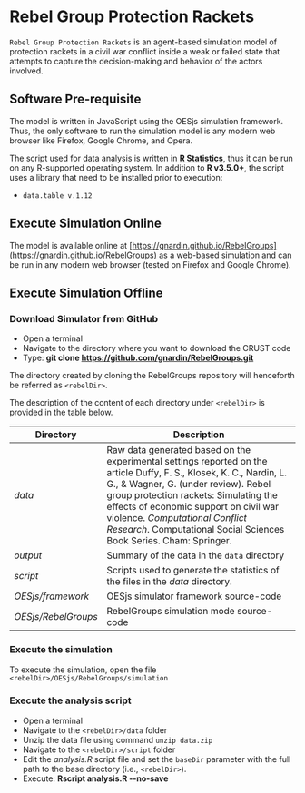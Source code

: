 # Rebel Group Protection Rackets

`Rebel Group Protection Rackets` is an agent-based simulation model of protection rackets in a civil war conflict inside a weak or failed state that attempts to capture the decision-making and behavior of the actors involved.

## Software Pre-requisite

The model is written in JavaScript using the OESjs simulation framework. Thus, the only software to run the simulation model is any modern web browser like Firefox, Google Chrome, and Opera.

The script used for data analysis is written in [**R Statistics**](https://www.r-project.org/), thus it can be run on any R-supported operating system. In addition to **R v3.5.0+**, the script uses a library that need to be installed prior to execution:

* `data.table v.1.12`

## Execute Simulation Online

The model is available online at [https://gnardin.github.io/RebelGroups](https://gnardin.github.io/RebelGroups) as a web-based simulation and can be run in any modern web browser (tested on Firefox and Google Chrome).

## Execute Simulation Offline

### Download Simulator from GitHub

* Open a terminal
* Navigate to the directory where you want to download the CRUST code
* Type: **git clone https://github.com/gnardin/RebelGroups.git**

The directory created by cloning the RebelGroups repository will henceforth be referred as ``<rebelDir>``.

The description of the content of each directory under `<rebelDir>` is provided in the table below.

| **Directory**       | **Description**                         |
|---------------------|-----------------------------------------|
| _data_              | Raw data generated based on the experimental settings reported on the article Duffy, F. S., Klosek, K. C., Nardin, L. G., &amp; Wagner, G. (under review). Rebel group protection rackets: Simulating the effects of economic support on civil war violence. _Computational Conflict Research_. Computational Social Sciences Book Series. Cham: Springer.|
| _output_             | Summary of the data in the `data` directory |
| _script_            | Scripts used to generate the statistics of the files in the _data_ directory.
| _OESjs/framework_   | OESjs simulator framework source-code   |
| _OESjs/RebelGroups_ | RebelGroups simulation mode source-code |

### Execute the simulation

To execute the simulation, open the file `<rebelDir>/OESjs/RebelGroups/simulation`

### Execute the analysis script

* Open a terminal
* Navigate to the `<rebelDir>/data` folder
* Unzip the data file using command `unzip data.zip`
* Navigate to the `<rebelDir>/script` folder
* Edit the _analysis.R_ script file and set the `baseDir` parameter with the full path to the base directory (i.e., `<rebelDir>`).
* Execute: **Rscript analysis.R --no-save**